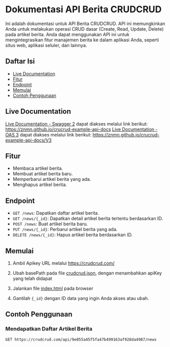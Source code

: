 # Dokumentasi API Berita CRUDCRUD

Ini adalah dokumentasi untuk API Berita CRUDCRUD. API ini memungkinkan Anda untuk melakukan operasi CRUD dasar (Create, Read, Update, Delete) pada artikel berita. Anda dapat menggunakan API ini untuk mengintegrasikan fitur manajemen berita ke dalam aplikasi Anda, seperti situs web, aplikasi seluler, dan lainnya.

## Daftar Isi

- [Live Documentation](#live-documentation)
- [Fitur](#fitur)
- [Endpoint](#endpoint)
- [Memulai](#memulai)
- [Contoh Penggunaan](#contoh-penggunaan)

## Live Documentation

[Live Documentation - Swagger 2](https://znmn.github.io/crucrud-example-api-docs) dapat diakses melalui link berikut: https://znmn.github.io/crucrud-example-api-docs
[Live Documentation - OAS 3](https://znmn.github.io/crucrud-example-api-docs/V3) dapat diakses melalui link berikut: https://znmn.github.io/crucrud-example-api-docs/V3

## Fitur

- Membaca artikel berita.
- Membuat artikel berita baru.
- Memperbarui artikel berita yang ada.
- Menghapus artikel berita.

## Endpoint

- `GET /news`: Dapatkan daftar artikel berita.
- `GET /news/{_id}`: Dapatkan detail artikel berita tertentu berdasarkan ID.
- `POST /news`: Buat artikel berita baru.
- `PUT /news/{_id}`: Perbarui artikel berita yang ada.
- `DELETE /news/{_id}`: Hapus artikel berita berdasarkan ID.

## Memulai

1. Ambil Apikey URL melalui https://crudcrud.com/

2. Ubah basePath pada file [crudcrud.json](json/crudcrud.json), dengan menambahkan apiKey yang telah didapat

3. Jalankan file [index.html](index.html) pada browser

4. Gantilah `{_id}` dengan ID data yang ingin Anda akses atau ubah.

## Contoh Penggunaan

### Mendapatkan Daftar Artikel Berita

```http
GET https://crudcrud.com/api/9e055a45f5fa47b499163af928da4987/news
```
